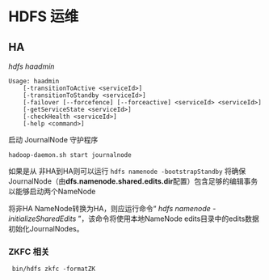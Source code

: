 # HDFS 运维

## HA

*hdfs haadmin*

```shell
Usage: haadmin
    [-transitionToActive <serviceId>]
    [-transitionToStandby <serviceId>]
    [-failover [--forcefence] [--forceactive] <serviceId> <serviceId>]
    [-getServiceState <serviceId>]
    [-checkHealth <serviceId>]
    [-help <command>]
```



启动 JournalNode 守护程序

`hadoop-daemon.sh start journalnode`

如果是从 非HA到HA则可以运行 `hdfs namenode -bootstrapStandby` 将确保JournalNode（由**dfs.namenode.shared.edits.dir**配置）包含足够的编辑事务以能够启动两个NameNode

将非HA NameNode转换为HA，则应运行命令“ *hdfs namenode -initializeSharedEdits* ”，该命令将使用本地NameNode edits目录中的edits数据初始化JournalNodes。

### ZKFC 相关

```
 bin/hdfs zkfc -formatZK
```

